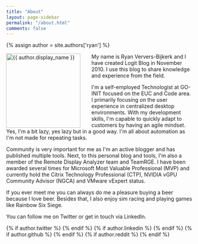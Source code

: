```yaml
---
title: "About"
layout: page-sidebar
permalink: "/about.html"
comments: false
---
```

{% assign author = site.authors['ryan'] %}

<img style="float: left; width: 200px; margin-right: 30px;" src="{{ site.url }}{{ author.picture | relative_url }}" alt="{{ author.display_name }}">
My name is Ryan Ververs-Bijkerk and I have created Logit Blog in November 2010. I use this blog to share knowledge and experience from the field.

I'm a self-employed Technologist at GO-INIT focused on the EUC and Code area. I primarily focusing on the user experience in centralized desktop environments. With my development skills, I'm capable to quickly adapt to customers by having an agile mindset. Yes, I'm a bit lazy, yes lazy but in a good way. I'm all about automation as I'm not made for repeating tasks.

Community is very important for me as I'm an active blogger and has published multiple tools. Next, to this personal blog and tools, I'm also a member of the Remote Display Analyzer team and TeamRGE. I have been awarded several times for Microsoft Most Valuable Professional (MVP) and currently hold the Citrix Technology Professional (CTP), NVIDIA vGPU Community Advisor (NGCA) and VMware vExpert status.

If you ever meet me you can always do me a pleasure buying a beer because I love beer. Besides that, I also enjoy sim racing and playing games like Rainbow Six Siege.

You can follow me on Twitter or get in touch via LinkedIn.
<div>
    <span>
        {% if author.twitter %}
        <a target="_blank" href="{{ author.twitter }}" class="btn btn-outline-success btn-sm btn-round ml-2"><i style="font-size: 24px;" class="fab fa-twitter"></i></a>
        {% endif %}
        {% if author.linkedin %}
        <a target="_blank" href="{{ author.linkedin }}" class="btn btn-outline-success btn-sm btn-round ml-2"><i style="font-size: 24px;" class="fab fa-linkedin"></i></a>
        {% endif %}
        {% if author.github %}
        <a target="_blank" href="{{ author.linkedin }}" class="btn btn-outline-success btn-sm btn-round ml-2"><i style="font-size: 24px;" class="fab fa-github"></i></a>
        {% endif %}
        {% if author.reddit %}
        <a target="_blank" href="{{ author.linkedin }}" class="btn btn-outline-success btn-sm btn-round ml-2"><i style="font-size: 24px;" class="fab fa-reddit"></i></a>
        {% endif %}
    </span>
</div>
